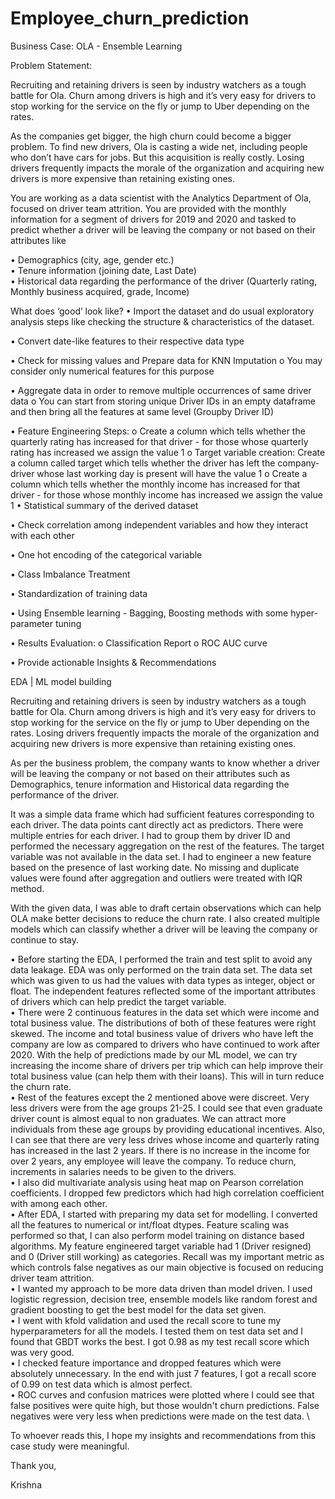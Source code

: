 # Employee_churn_prediction

Business Case: OLA - Ensemble Learning

Problem Statement:

Recruiting and retaining drivers is seen by industry watchers as a tough battle for Ola. Churn among drivers is high and it’s very easy for drivers to stop working for the service on the fly or jump to Uber depending on the rates.

As the companies get bigger, the high churn could become a bigger problem. To find new drivers, Ola is casting a wide net, including people who don’t have cars for jobs. But this acquisition is really costly. Losing drivers frequently impacts the morale of the organization and acquiring new drivers is more expensive than retaining existing ones.

You are working as a data scientist with the Analytics Department of Ola, focused on driver team attrition. You are provided with the monthly information for a segment of drivers for 2019 and 2020 and tasked to predict whether a driver will be leaving the company or not based on their attributes like

•	Demographics (city, age, gender etc.)\
•	Tenure information (joining date, Last Date)\
•	Historical data regarding the performance of the driver (Quarterly rating, Monthly business acquired, grade, Income)

What does ‘good’ look like?
•	Import the dataset and do usual exploratory analysis steps like checking the structure & characteristics of the dataset.

•	Convert date-like features to their respective data type

•	Check for missing values and Prepare data for KNN Imputation
    o	You may consider only numerical features for this purpose

•	Aggregate data in order to remove multiple occurrences of same driver data 
    o	You can start from storing unique Driver IDs in an empty dataframe and then bring all the features at same level (Groupby Driver ID)

•	Feature Engineering Steps:
    o	Create a column which tells whether the quarterly rating has increased for that driver - for those whose quarterly rating has increased we assign the value 1
    o	Target variable creation: Create a column called target which tells whether the driver has left the company- driver whose last working day is present will have the value 1
    o	Create a column which tells whether the monthly income has increased for that driver - for those whose monthly income has increased we assign the value 1
•	Statistical summary of the derived dataset

•	Check correlation among independent variables and how they interact with each other

•	One hot encoding of the categorical variable

•	Class Imbalance Treatment

•	Standardization of training data

•	Using Ensemble learning - Bagging, Boosting methods with some hyper-parameter tuning

•	Results Evaluation:
    o	Classification Report
    o	ROC AUC curve

•	Provide actionable Insights & Recommendations


EDA | ML model building

Recruiting and retaining drivers is seen by industry watchers as a tough battle for Ola. Churn among drivers is high and it’s very easy for drivers to stop working for the service on the fly or jump to Uber depending on the rates. Losing drivers frequently impacts the morale of the organization and acquiring new drivers is more expensive than retaining existing ones.

As per the business problem, the company wants to know whether a driver will be leaving the company or not based on their attributes such as Demographics, tenure information and Historical data regarding the performance of the driver. 

It was a simple data frame which had sufficient features corresponding to each driver. The data points cant directly act as predictors. There were multiple entries for each driver. I had to group them by driver ID and performed the necessary aggregation on the rest of the features. The target variable was not available in the data set. I had to engineer a new feature based on the presence of last working date. No missing and duplicate values were found after aggregation and outliers were treated with IQR method. 

With the given data, I was able to draft certain observations which can help OLA make better decisions to reduce the churn rate. I also created multiple models which can classify whether a driver will be leaving the company or continue to stay. 

•	Before starting the EDA, I performed the train and test split to avoid any data leakage. EDA was only performed on the train data set. The data set which was given to us had the values with data types as integer, object or float. The independent features reflected some of the important attributes of drivers which can help predict the target variable.\
•	There were 2 continuous features in the data set which were income and total business value. The distributions of both of these features were right skewed. The income and total business value of drivers who have left the company are low as compared to drivers who have continued to work after 2020. With the help of predictions made by our ML model, we can try increasing the income share of drivers per trip which can help improve their total business value (can help them with their loans). This will in turn reduce the churn rate.\
•	Rest of the features except the 2 mentioned above were discreet. Very less drivers were from the age groups 21-25. I could see that even graduate driver count is almost equal to non graduates. We can attract more individuals from these age groups by providing educational incentives. Also, I can see that there are very less drives whose income and quarterly rating has increased in the last 2 years. If there is no increase in the income for over 2 years, any employee will leave the company. To reduce churn, increments in salaries needs to be given to the drivers.\
•	I also did multivariate analysis using heat map on Pearson correlation coefficients. I dropped few predictors which had high correlation coefficient with among each other. \
•	After EDA, I started with preparing my data set for modelling. I converted all the features to numerical or int/float dtypes. Feature scaling was performed so that, I can also perform model training on distance based algorithms. My feature engineered target variable had 1 (Driver resigned) and 0 (Driver still working) as categories. Recall was my important metric as which controls false negatives as our main objective is focused on reducing driver team attrition.\
•	I wanted my approach to be more data driven than model driven. I used logistic regression, decision tree, ensemble models like random forest and gradient boosting to get the best model for the data set given. \
•	I went with kfold validation and used the recall score to tune my hyperparameters for all the models. I tested them on test data set and I found that GBDT works the best. I got 0.98 as my test recall score which was very good. \
•	I checked feature importance and dropped features which were absolutely unnecessary. In the end with just 7 features, I got a recall score of 0.99 on test data which is almost perfect. \
•	ROC curves and confusion matrices were plotted where I could see that false positives were quite high, but those wouldn't churn predictions. False negatives were very less when predictions were made on the test data. \

To whoever reads this, I hope my insights and recommendations from this case study were meaningful.

Thank you,

Krishna





